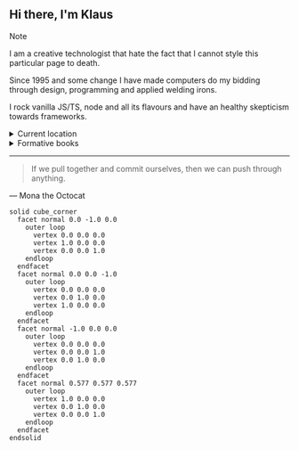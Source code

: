 ## Hi there, I'm Klaus

> [!NOTE]
> I am a creative technologist that hate the fact that I cannot style this particular page to death.

Since 1995 and some change I have made computers do my bidding through design, programming and applied welding irons.

I rock vanilla JS/TS, node and all its flavours and have an healthy skepticism towards frameworks.

<details>
<summary>Current location</summary>
<!-- just because geojson is kinda fun -->

```geojson
{
  "type": "FeatureCollection",
  "features": [
    {
      "type": "Feature",
      "id": 1,
      "properties": {
        "ID": 0,
        "name": "I'm usually around here somewhere"
      },
      "geometry": {
        "type": "Polygon",
        "coordinates": [
          [
            [12.5683, 55.7135],
            [12.5747, 55.7129],
            [12.5807, 55.7109],
            [12.5858, 55.7077],
            [12.5897, 55.7035],
            [12.5918, 55.6988],
            [12.5918, 55.6937],
            [12.5897, 55.6889],
            [12.5858, 55.6847],
            [12.5807, 55.6815],
            [12.5747, 55.6795],
            [12.5683, 55.6789],
            [12.5619, 55.6795],
            [12.5559, 55.6815],
            [12.5508, 55.6847],
            [12.5467, 55.6889],
            [12.5446, 55.6937],
            [12.5446, 55.6988],
            [12.5467, 55.7035],
            [12.5508, 55.7077],
            [12.5559, 55.7109],
            [12.5619, 55.7129],
            [12.5683, 55.7135]
          ]
        ]
      }
    }
  ]
}
```

</details>


<details>
<summary>Formative books</summary>

[The Elements of Typographic style](https://typographica.org/typography-books/the-elements-of-typographic-style-4th-edition/)

[Understanding media](https://mitpress.mit.edu/9780262631594/understanding-media/)

[No logo](https://en.wikipedia.org/wiki/No_Logo)

[D&D 4th edition](https://dungeonsdragons.fandom.com/wiki/Dungeons_%26_Dragons_4th_edition)

[NASA standards manual](https://standardsmanual.com/products/nasa-graphics-standards-manual)

[Raster systeme](https://monoskop.org/images/a/a4/Mueller-Brockmann_Josef_Grid_Systems_in_Graphic_Design_Raster_Systeme_fuer_die_Visuele_Gestaltung_English_German_no_OCR.pdf)

[The Visual Display of Quantitative Information](https://www.amazon.com/Visual-Display-Quantitative-Information/dp/1930824130)

[Envisioning Information](https://www.amazon.com/Envisioning-Information-Edward-R-Tufte/dp/0961392118)
</details>



---
> If we pull together and commit ourselves, then we can push through anything.

— Mona the Octocat


```stl
solid cube_corner
  facet normal 0.0 -1.0 0.0
    outer loop
      vertex 0.0 0.0 0.0
      vertex 1.0 0.0 0.0
      vertex 0.0 0.0 1.0
    endloop
  endfacet
  facet normal 0.0 0.0 -1.0
    outer loop
      vertex 0.0 0.0 0.0
      vertex 0.0 1.0 0.0
      vertex 1.0 0.0 0.0
    endloop
  endfacet
  facet normal -1.0 0.0 0.0
    outer loop
      vertex 0.0 0.0 0.0
      vertex 0.0 0.0 1.0
      vertex 0.0 1.0 0.0
    endloop
  endfacet
  facet normal 0.577 0.577 0.577
    outer loop
      vertex 1.0 0.0 0.0
      vertex 0.0 1.0 0.0
      vertex 0.0 0.0 1.0
    endloop
  endfacet
endsolid
```
